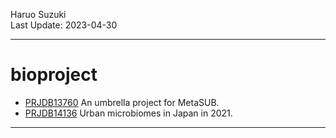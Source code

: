 Haruo Suzuki  
Last Update: 2023-04-30

----------

# bioproject

- [PRJDB13760](https://github.com/haruosuz/bioproject/tree/main/PRJDB13760) An umbrella project for MetaSUB.
- [PRJDB14136](https://github.com/haruosuz/bioproject/tree/main/PRJDB14136) Urban microbiomes in Japan in 2021.

----------
